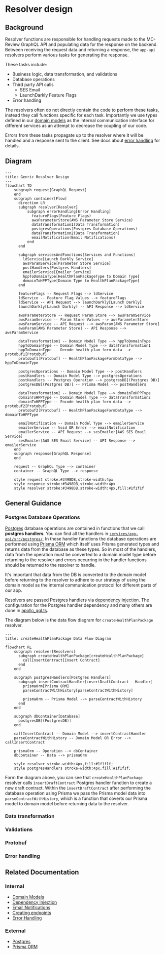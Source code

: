 # Resolver design

## Background
Resolver functions are responsible for handling requests made to the MC-Review GraphQL API and populating data for the response on the backend. Between receiving the request data and returning a response, the `app-api` resolvers perform various tasks for generating the response.

These tasks include:
- Business logic, data transformation, and validations
- Database operations
- Third party API calls
   - SES Email
   - LaunchDarkly Feature Flags
- Error handling

The resolvers often do not directly contain the code to perform these tasks, instead they call functions specific for each task. Importantly we use types defined in our [domain models](design-patterns.md#domain-models) as the internal communication interface for different services as an attempt to decrease the coupling of our code.

Errors from these tasks propagate up to the resolver where it will be handled and a response sent to the client. See docs about [error handling](error-handling.md) for details.

## Diagram
```mermaid
---
title: Genric Resolver Design
---
flowchart TD
    subgraph request[GraphQL Request]
    end
    subgraph container[Flow]
      direction LR
      subgraph resolver[Resolver]
          subgraph errorHandling[Error Handling]
            featureFlags(Feature Flags)
            awsParameterStore(AWS Parameter Store Service)
            dataTransformation1(Data Transformation)
            postgresOperations(Postgres Database Operations)
            dataTransformation2(Data Transformation)
            emailNotification(Email Notifications)
          end
      end
      
      subgraph servicesAndFunctions[Services and Functions]
        ldService[Launch Darkly Service]
        awsParamService[Parameter Store Service]
        postHandlers[Postgres Handlers]
        emailerService[Emailer Service]
        hppToDomainType[HealthPlanPackageType to Domain Type]
        domainToHPPType[Domain Type to HealthPlanPackageType]
      end

      featureFlags -- Request Flags --> ldService
      ldService -- Feature Flag Values --> featureFlags
      ldService -- API Request --> launchDarkly[Launch Darkly]
      launchDarkly[Launch Darkly] -- API Response --> ldService

      awsParameterStore -- Request Param Store --> awsParamService
      awsParamService -- Param Store Values --> awsParameterStore
      awsParamService -- API Request --> awsParam[AWS Parameter Store]
      awsParam[AWS Parameter Store] -- API Response --> awsParamService

      dataTransformation1 -- Domain Model Type --> hppToDomainType
      hppToDomainType -- Domain Model Type --> dataTransformation1
      hppToDomainType -- Decode health plan form data --> protobuf1[Protobuf]
      protobuf1[Protobuf] -- HealthPlanPackageFormDataType --> hppToDomainType

      postgresOperations -- Domain Model Type --> postHandlers
      postHandlers -- Domain Model Type --> postgresOperations
      postHandlers -- Postgres Operation --> postgresDB[(Postgres DB)]
      postgresDB[(Postgres DB)] -- Prisma Model --> postHandlers

      dataTransformation2 -- Domain Model Type --> domainToHPPType
      domainToHPPType -- Domain Model Type --> dataTransformation2
      domainToHPPType -- Encode health plan form data --> protobuf2[Protobuf]
      protobuf2[Protobuf] -- HealthPlanPackageFormDataType --> domainToHPPType

      emailNotification -- Domain Model Type --> emailerService
      emailerService -- Void OR Error --> emailNotification
      emailerService -- API Request --> sesEmailer[AWS SES Email Service]
      sesEmailer[AWS SES Email Service] -- API Response --> emailerService
    end
    subgraph response[GraphQL Response]
    end
    
    request -- GraphQL Type --> container
    container -- GraphQL Type --> response

    style request stroke:#3498DB,stroke-width:4px
    style response stroke:#3498DB,stroke-width:4px
    style resolver stroke:#3498DB,stroke-width:4px,fill:#1f1f1f
```
## General Guidance
### Postgres Database Operations
[Postgres](https://www.postgresql.org/docs/) database operations are contained in functions that we call **postgres handlers**. You can find all the handlers in [`services/app-api/src/postgres/`](../../services/app-api/src/postgres). In these handler functions the database operations are performed using [Prisma ORM](https://www.prisma.io/docs/orm) which itself uses Prisma generated types and returns data from the database as these types. So in most of the handlers, data from the operation must be converted to a domain model type before returning to the resolver and errors occurring in the handler functions should be returned to the resolver to handle.

It's important that data from the DB is converted to the domain model before returning to the resolver to adhere to our strategy of using the domain model as the internal communication protocol for different parts of our app. 

Resolvers are passed Postgres handlers via [dependency injection](design-patterns.md#dependency-injection). The configuration for the Postgres handler dependency and many others are done in [apollo_gql.ts](../../services/app-api/src/handlers).

The diagram below is the data flow diagram for `createHealthPlanPackage` resolver.
```mermaid
---
title: createHealthPlanPackage Data Flow Diagram
---
flowchart RL
    subgraph resolver[Resolvers]
      subgraph createHealthPlanPackage[createHealthPlanPackage]
        callInsertContract[Insert Contract]
      end 
    end
    
    subgraph postgresHandlers[Postgres Handlers]
      subgraph insertContractHandler[insertDraftContract - Handler]
        prismaOrm[Prisma ORM]
        parseContractWithHistory[parseContractWithHistory]

        prismaOrm -- Prisma Model --> parseContractWithHistory
      end 
    end
    
    subgraph dbContainer[Database]
      postgresDB[(PostgresDB)]
    end

    callInsertContract -- Domain Model --> insertContractHandler
    parseContractWithHistory -- Domain Model OR Error --> callInsertContract

    prismaOrm -- Operation --> dbContainer
    dbContainer -- Data --> prismaOrm

    style resolver stroke-width:4px,fill:#1f1f1f;
    style postgresHandlers stroke-width:4px,fill:#1f1f1f;
```
Form the diagram above, you can see that `createHealthPlanPackage` resolver calls `insertDraftContract` Postgres handler function to create a new draft contract. Within the `insertDraftContract` after performing the database operation using Prisma we pass the Prisma model data into `parseContractWithHistory`, which is a function that coverts our Prisma model to domain model before returning data to the resolver.

### Data transformation
### Validations
### Protobuf
### Error handling

## Related Documentation
### Internal
- [Domain Models](design-patterns.md#domain-models)
- [Dependency Injection](design-patterns.md#dependency-injection)
- [Email Notifications](email-notifications.md)
- [Creating endpoints](creating-and-testing-endpoints.md)
- [Error Handling](error-handling.md)
### External
- [Postgres](https://www.postgresql.org/docs/)
- [Prisma ORM](https://www.prisma.io/docs/orm)
